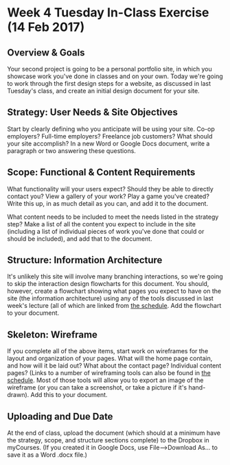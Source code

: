 # Week 4 Tuesday In-Class Exercise (14 Feb 2017)

## Overview & Goals
Your second project is going to be a personal portfolio site, in which you showcase work you've done in classes and on your own. Today we're going to work through the first design steps for a website, as discussed in last Tuesday's class, and create an initial design document for your site. 

## Strategy: User Needs & Site Objectives
Start by clearly defining who you anticipate will be using your site. Co-op employers? Full-time employers? Freelance job customers? What should your site accomplish? In a new Word or Google Docs document, write a paragraph or two answering these questions. 

## Scope: Functional & Content Requirements
What functionality will your users expect? Should they be able to directly contact you? View a gallery of your work? Play a game you've created? Write this up, in as much detail as you can, and add it to the document. 

What content needs to be included to meet the needs listed in the strategy step? Make a list of all the content you expect to include in the site (including a list of individual pieces of work you've done that could or should be included), and add that to the document. 

## Structure: Information Architecture
It's unlikely this site will involve many branching interactions, so we're going to skip the interaction design flowcharts for this document. You should, however, create a flowchart showing what pages you expect to have on the site (the information architecture) using any of the tools discussed in last week's lecture (all of which are linked from [the schedule](../../Schedule.md#week3). Add the flowchart to your document. 

## Skeleton: Wireframe
If you complete all of the above items, start work on wireframes for the layout and organization of your pages. What will the home page contain, and how will it be laid out? What about the contact page? Individual content pages? (Links to a number of wireframing tools can also be found in [the schedule](../../Schedule.md#week3). Most of those tools will allow you to export an image of the wireframe (or you can take a screenshot, or take a picture if it's hand-drawn). Add this to your document. 

## Uploading and Due Date
At the end of class, upload the document (which should at a minimum have the strategy, scope, and structure sections complete) to the Dropbox in myCourses. (If you created it in Google Docs, use File-->Download As... to save it as a Word .docx file.) 
